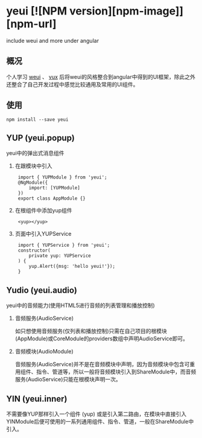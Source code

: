 # yeui [![NPM version][npm-image]][npm-url]
include weui and more under angular

## 概况
个人学习 [weui](https://github.com/Tencent/weui.js) 、 [vux](https://vux.li/#/) 后将weui的风格整合到angular中得到的UI框架，除此之外还整合了自己开发过程中感觉比较通用及常用的UI组件。
## 使用
    npm install --save yeui
## YUP (yeui.popup)
yeui中的弹出式消息组件
1. 在跟模块中引入

        import { YUPModule } from 'yeui';
        @NgModule({
            import: [YUPModule]
        })
        export class AppModule {}
2. 在根组件中添加yup组件

        <yup></yup>

3. 页面中引入YUPService

        import { YUPService } from 'yeui';
        constructor(
            private yup: YUPService
        ) {
            yup.Alert({msg: 'hello yeui!'});
        }

## Yudio (yeui.audio)
yeui中的音频能力(使用HTML5进行音频的列表管理和播放控制)
1. 音频服务(AudioService)

    如只想使用音频服务(仅列表和播放控制)只需在自己项目的根模块(AppModule)或CoreModule的providers数组中声明AudioService即可。
2. 音频模块(AudioModule)

    音频服务(AudioService)并不是在音频模块中声明，因为音频模块中包含可重用组件、指令、管道等，所以一般将音频模块引入到ShareModule中，而音频服务(AudioService)只能在根模块声明一次。

## YIN (yeui.inner)
不需要像YUP那样引入一个组件 (yup) 或是引入第二路由，在模块中直接引入YINModule后便可使用的一系列通用组件、指令、管道，一般在ShareModule中引入。
